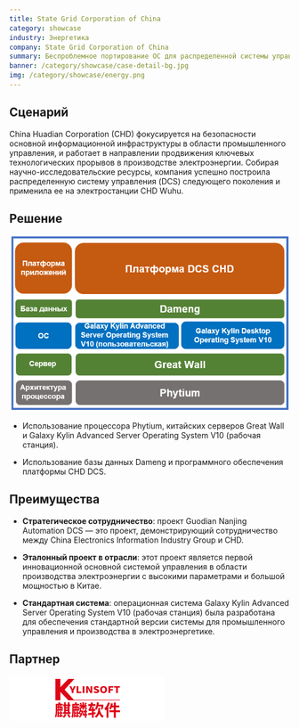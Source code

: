 ```yaml
---
title: State Grid Corporation of China
category: showcase
industry: Энергетика
company: State Grid Corporation of China
summary: Беспроблемное портирование ОС для распределенной системы управления электростанции CHD Wuhu
banner: /category/showcase/case-detail-bg.jpg
img: /category/showcase/energy.png
---
```


## **Сценарий**

China Huadian Corporation (CHD) фокусируется на безопасности основной информационной инфраструктуры в области промышленного управления, и работает в направлении продвижения ключевых технологических прорывов в производстве электроэнергии. Собирая научно-исследовательские ресурсы, компания успешно построила распределенную систему управления (DCS) следующего поколения и применила ее на электростанции CHD Wuhu.

## **Решение**

<div class="case-img"><img src="./e3.png"/></div>

- Использование процессора Phytium, китайских серверов Great Wall и Galaxy Kylin Advanced Server Operating System V10 (рабочая станция).

- Использование базы данных Dameng и программного обеспечения платформы CHD DCS.

## **Преимущества**

- **Стратегическое сотрудничество**: проект Guodian Nanjing Automation DCS — это проект, демонстрирующий сотрудничество между China Electronics Information Industry Group и CHD.

- **Эталонный проект в отрасли**: этот проект является первой инновационной основной системой управления в области производства электроэнергии с высокими параметрами и большой мощностью в Китае.

- **Стандартная система**: операционная система Galaxy Kylin Advanced Server Operating System V10 (рабочая станция) была разработана для обеспечения стандартной версии системы для промышленного управления и производства в электроэнергетике.

## **Партнер**

<img src="./qiling.png"/>
